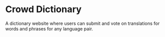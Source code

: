 # Crowd Dictionary

A dictionary website where users can submit and vote on translations for words and phrases for any language pair.
